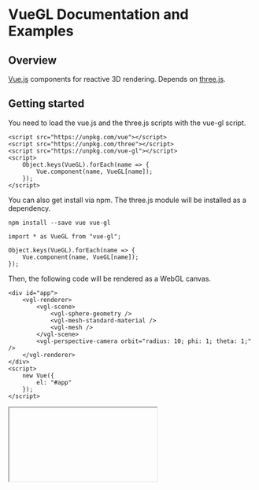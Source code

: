 # VueGL Documentation and Examples
## Overview
[Vue.js](https://vuejs.org) components for reactive 3D rendering. Depends on [three.js](https://threejs.org/).
## Getting started
You need to load the vue.js and the three.js scripts with the vue-gl script.
```
<script src="https://unpkg.com/vue"></script>
<script src="https://unpkg.com/three"></script>
<script src="https://unpkg.com/vue-gl"></script>
<script>
    Object.keys(VueGL).forEach(name => {
        Vue.component(name, VueGL[name]);
    });
</script>
```
You can also get install via npm. The three.js module will be installed as a dependency.
```
npm install --save vue vue-gl
```
```
import * as VueGL from "vue-gl";

Object.keys(VueGL).forEach(name => {
    Vue.component(name, VueGL[name]);
});
```
Then, the following code will be rendered as a WebGL canvas.
```
<div id="app">
    <vgl-renderer>
        <vgl-scene>
            <vgl-sphere-geometry />
            <vgl-mesh-standard-material />
            <vgl-mesh />
        </vgl-scene>
        <vgl-perspective-camera orbit="radius: 10; phi: 1; theta: 1;" />
    </vgl-renderer>
</div>
<script>
    new Vue({
        el: "#app"
    });
</script>
```
<iframe srcdoc="
    <style>
        body {
            margin: 0;
        }
        #app {
            height: 100vh;
        }
    </style>
    <script src='https://unpkg.com/vue/dist/vue.min.js'></script>
    <script src='https://unpkg.com/three/build/three.min.js'></script>
    <script src='js/vue-gl.js'></script>
    <div id='app'>
        <vgl-renderer>
            <vgl-scene>
                <vgl-sphere-geometry />
                <vgl-mesh-standard-material />
                <vgl-mesh />
            </vgl-scene>
            <vgl-perspective-camera orbit='radius: 10; phi: 1; theta: 1;' />
        </vgl-renderer>
    </div>
    <script>
        Object.keys(VueGL).forEach(function(name) {
            Vue.component(name, VueGL[name]);
        });
        new Vue({
            el: '#app'
        });
    </script>
"></iframe>


